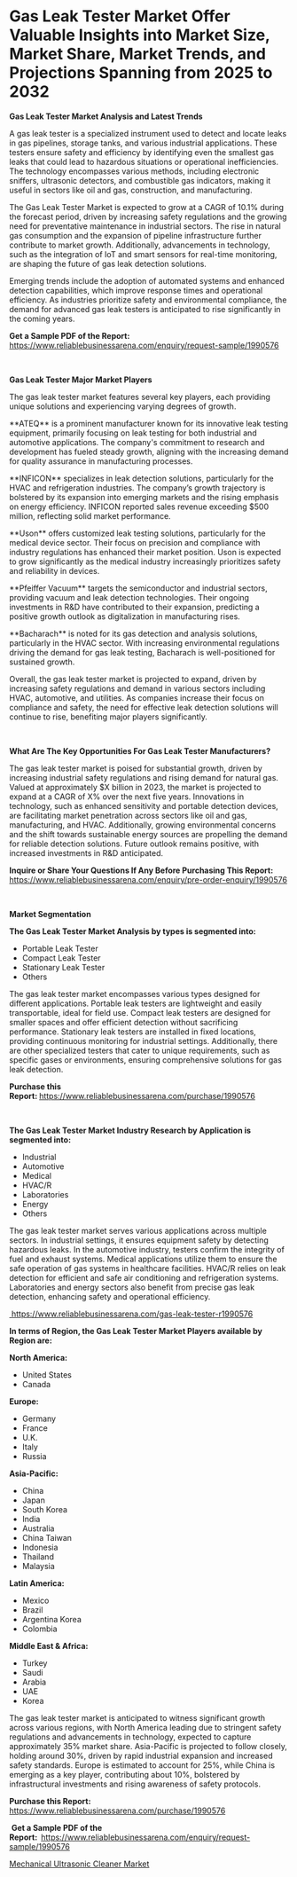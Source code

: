 <p><h1>Gas Leak Tester Market Offer Valuable Insights into Market Size, Market Share, Market Trends, and Projections Spanning from 2025 to 2032</h1></p><p><strong>Gas Leak Tester Market Analysis and Latest Trends</strong></p>
<p><p>A gas leak tester is a specialized instrument used to detect and locate leaks in gas pipelines, storage tanks, and various industrial applications. These testers ensure safety and efficiency by identifying even the smallest gas leaks that could lead to hazardous situations or operational inefficiencies. The technology encompasses various methods, including electronic sniffers, ultrasonic detectors, and combustible gas indicators, making it useful in sectors like oil and gas, construction, and manufacturing.</p><p>The Gas Leak Tester Market is expected to grow at a CAGR of 10.1% during the forecast period, driven by increasing safety regulations and the growing need for preventative maintenance in industrial sectors. The rise in natural gas consumption and the expansion of pipeline infrastructure further contribute to market growth. Additionally, advancements in technology, such as the integration of IoT and smart sensors for real-time monitoring, are shaping the future of gas leak detection solutions. </p><p>Emerging trends include the adoption of automated systems and enhanced detection capabilities, which improve response times and operational efficiency. As industries prioritize safety and environmental compliance, the demand for advanced gas leak testers is anticipated to rise significantly in the coming years.</p></p>
<p><strong>Get a Sample PDF of the Report:&nbsp;</strong> <a href="https://www.reliablebusinessarena.com/enquiry/request-sample/1990576?utm_campaign=1420&utm_medium=2&utm_source=Github&utm_content=ia&utm_term=20022025&utm_id=gas-leak-tester">https://www.reliablebusinessarena.com/enquiry/request-sample/1990576</a></p>
<p>&nbsp;</p>
<p><strong>Gas Leak Tester Major Market Players</strong></p>
<p><p>The gas leak tester market features several key players, each providing unique solutions and experiencing varying degrees of growth. </p><p>**ATEQ** is a prominent manufacturer known for its innovative leak testing equipment, primarily focusing on leak testing for both industrial and automotive applications. The company's commitment to research and development has fueled steady growth, aligning with the increasing demand for quality assurance in manufacturing processes.</p><p>**INFICON** specializes in leak detection solutions, particularly for the HVAC and refrigeration industries. The company’s growth trajectory is bolstered by its expansion into emerging markets and the rising emphasis on energy efficiency. INFICON reported sales revenue exceeding $500 million, reflecting solid market performance.</p><p>**Uson** offers customized leak testing solutions, particularly for the medical device sector. Their focus on precision and compliance with industry regulations has enhanced their market position. Uson is expected to grow significantly as the medical industry increasingly prioritizes safety and reliability in devices.</p><p>**Pfeiffer Vacuum** targets the semiconductor and industrial sectors, providing vacuum and leak detection technologies. Their ongoing investments in R&D have contributed to their expansion, predicting a positive growth outlook as digitalization in manufacturing rises.</p><p>**Bacharach** is noted for its gas detection and analysis solutions, particularly in the HVAC sector. With increasing environmental regulations driving the demand for gas leak testing, Bacharach is well-positioned for sustained growth.</p><p>Overall, the gas leak tester market is projected to expand, driven by increasing safety regulations and demand in various sectors including HVAC, automotive, and utilities. As companies increase their focus on compliance and safety, the need for effective leak detection solutions will continue to rise, benefiting major players significantly.</p></p>
<p>&nbsp;</p>
<p><strong>What Are The Key Opportunities For Gas Leak Tester Manufacturers?</strong></p>
<p><p>The gas leak tester market is poised for substantial growth, driven by increasing industrial safety regulations and rising demand for natural gas. Valued at approximately $X billion in 2023, the market is projected to expand at a CAGR of X% over the next five years. Innovations in technology, such as enhanced sensitivity and portable detection devices, are facilitating market penetration across sectors like oil and gas, manufacturing, and HVAC. Additionally, growing environmental concerns and the shift towards sustainable energy sources are propelling the demand for reliable detection solutions. Future outlook remains positive, with increased investments in R&D anticipated.</p></p>
<p><strong>Inquire or Share Your Questions If Any Before Purchasing This Report:</strong> <a href="https://www.reliablebusinessarena.com/enquiry/pre-order-enquiry/1990576?utm_campaign=1420&utm_medium=2&utm_source=Github&utm_content=ia&utm_term=20022025&utm_id=gas-leak-tester">https://www.reliablebusinessarena.com/enquiry/pre-order-enquiry/1990576</a></p>
<p>&nbsp;</p>
<p><strong>Market Segmentation</strong></p>
<p><strong>The Gas Leak Tester Market Analysis by types is segmented into:</strong></p>
<p><ul><li>Portable Leak Tester</li><li>Compact Leak Tester</li><li>Stationary Leak Tester</li><li>Others</li></ul></p>
<p><p>The gas leak tester market encompasses various types designed for different applications. Portable leak testers are lightweight and easily transportable, ideal for field use. Compact leak testers are designed for smaller spaces and offer efficient detection without sacrificing performance. Stationary leak testers are installed in fixed locations, providing continuous monitoring for industrial settings. Additionally, there are other specialized testers that cater to unique requirements, such as specific gases or environments, ensuring comprehensive solutions for gas leak detection.</p></p>
<p><strong>Purchase this Report:&nbsp;</strong><a href="https://www.reliablebusinessarena.com/purchase/1990576?utm_campaign=1420&utm_medium=2&utm_source=Github&utm_content=ia&utm_term=20022025&utm_id=gas-leak-tester">https://www.reliablebusinessarena.com/purchase/1990576</a></p>
<p>&nbsp;</p>
<p><strong>The Gas Leak Tester Market Industry Research by Application is segmented into:</strong></p>
<p><ul><li>Industrial</li><li>Automotive</li><li>Medical</li><li>HVAC/R</li><li>Laboratories</li><li>Energy</li><li>Others</li></ul></p>
<p><p>The gas leak tester market serves various applications across multiple sectors. In industrial settings, it ensures equipment safety by detecting hazardous leaks. In the automotive industry, testers confirm the integrity of fuel and exhaust systems. Medical applications utilize them to ensure the safe operation of gas systems in healthcare facilities. HVAC/R relies on leak detection for efficient and safe air conditioning and refrigeration systems. Laboratories and energy sectors also benefit from precise gas leak detection, enhancing safety and operational efficiency.</p></p>
<p><a href="https://www.reliablebusinessarena.com/gas-leak-tester-r1990576?utm_campaign=1420&utm_medium=2&utm_source=Github&utm_content=ia&utm_term=20022025&utm_id=gas-leak-tester">&nbsp;https://www.reliablebusinessarena.com/gas-leak-tester-r1990576</a></p>
<p><strong>In terms of Region, the Gas Leak Tester Market Players available by Region are:</strong></p>
<p>
    <p> <strong> North America: </strong>
        <ul>
            <li>United States</li>
            <li>Canada</li>
        </ul>
        </p> 
    <p> <strong> Europe: </strong>
        <ul>
            <li>Germany</li>
            <li>France</li>
            <li>U.K.</li>
            <li>Italy</li>
            <li>Russia</li>
        </ul>
        </p> 
    <p> <strong> Asia-Pacific: </strong>
        <ul>
            <li>China</li>
            <li>Japan</li>
            <li>South Korea</li>
            <li>India</li>
            <li>Australia</li>
            <li>China Taiwan</li>
            <li>Indonesia</li>
            <li>Thailand</li>
            <li>Malaysia</li>
        </ul>
        </p> 
    <p> <strong> Latin America: </strong>
        <ul>
            <li>Mexico</li>
            <li>Brazil</li>
            <li>Argentina Korea</li>
            <li>Colombia</li>
        </ul>
        </p> 
    <p> <strong> Middle East & Africa: </strong>
        <ul>
            <li>Turkey</li>
            <li>Saudi</li>
            <li>Arabia</li>
            <li>UAE</li>
            <li>Korea</li>
        </ul>
    </p>
    </p>
<p><p>The gas leak tester market is anticipated to witness significant growth across various regions, with North America leading due to stringent safety regulations and advancements in technology, expected to capture approximately 35% market share. Asia-Pacific is projected to follow closely, holding around 30%, driven by rapid industrial expansion and increased safety standards. Europe is estimated to account for 25%, while China is emerging as a key player, contributing about 10%, bolstered by infrastructural investments and rising awareness of safety protocols.</p></p>
<p><strong>Purchase this Report: </strong><a href="https://www.reliablebusinessarena.com/purchase/1990576?utm_campaign=1420&utm_medium=2&utm_source=Github&utm_content=ia&utm_term=20022025&utm_id=gas-leak-tester">https://www.reliablebusinessarena.com/purchase/1990576</a></p>
<p>&nbsp;<strong>Get a Sample PDF of the Report:&nbsp;&nbsp;</strong><a href="https://www.reliablebusinessarena.com/enquiry/request-sample/1990576?utm_campaign=1420&utm_medium=2&utm_source=Github&utm_content=ia&utm_term=20022025&utm_id=gas-leak-tester">https://www.reliablebusinessarena.com/enquiry/request-sample/1990576</a></p>
<p><strong></strong></p>
<p><p><a href="https://github.com/willjis/Market-Research-Report-List-1/blob/main/mechanical-ultrasonic-cleaner-market.md?utm_campaign=1420&utm_medium=2&utm_source=Github&utm_content=ia&utm_term=20022025&utm_id=gas-leak-tester">Mechanical Ultrasonic Cleaner Market</a></p></p>